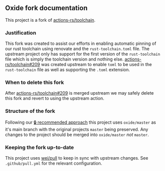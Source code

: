 ## Oxide fork documentation

This project is a fork of [actions-rs/toolchain](https://github.com/actions-rs/toolchain).

### Justification

This fork was created to assist our efforts in enabling automatic pinning of our rust toolchain using renovate and the `rust-toolchain.toml` file. The upstream project only has support for the first version of the `rust-toolchain` file which is simply the toolchain version and nothing else. [actions-rs/toolchain#209](https://github.com/actions-rs/toolchain/pull/209) was created upstream to enable `toml` to be used in the `rust-toolchain` file as well as supporting the `.toml` extension. 

### When to delete this fork

After [actions-rs/toolchain#209](https://github.com/actions-rs/toolchain/pull/209) is merged upstream we may safely delete this fork and revert to using the upstream action. 

### Structure of the fork

Following our [🔒 recommended approach](https://github.com/oxidecomputer/rfd/tree/master/rfd/0211) this project uses `oxide/master` as it's main branch with the original projects `master` being preserved. Any changes to the project should be merged into `oxide/master` _not_ `master`. 

### Keeping the fork up-to-date

This project uses [wei/pull](https://github.com/wei/pull) to keep in sync with upstream changes. See `.github/pull.yml` for the relevant configuration. 

